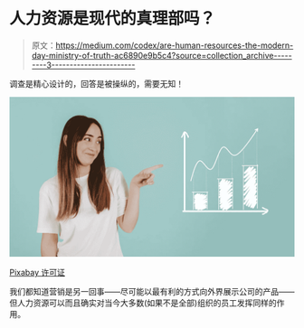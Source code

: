 # 人力资源是现代的真理部吗？

> 原文：<https://medium.com/codex/are-human-resources-the-modern-day-ministry-of-truth-ac6890e9b5c4?source=collection_archive---------3----------------------->

调查是精心设计的，回答是被操纵的，需要无知！

![](img/5a21d74dcef26d957eeb7ea76c5a4290.png)

[Pixabay 许可证](https://pixabay.com/service/license/)

我们都知道营销是另一回事——尽可能以最有利的方式向外界展示公司的产品——但人力资源可以而且确实对当今大多数(如果不是全部)组织的员工发挥同样的作用。